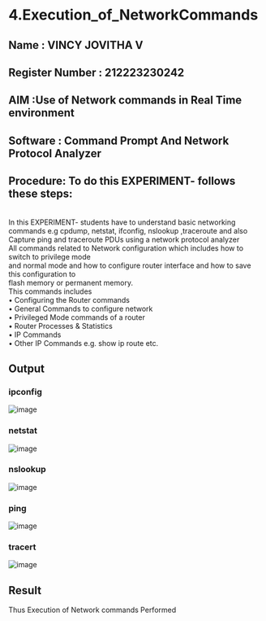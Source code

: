 # 4.Execution_of_NetworkCommands
## Name : VINCY JOVITHA V
## Register Number : 212223230242

## AIM :Use of Network commands in Real Time environment
## Software : Command Prompt And Network Protocol Analyzer
## Procedure: To do this EXPERIMENT- follows these steps:
<BR>
In this EXPERIMENT- students have to understand basic networking commands e.g cpdump, netstat, ifconfig, nslookup ,traceroute and also Capture ping and traceroute PDUs using a network protocol analyzer 
<BR>
All commands related to Network configuration which includes how to switch to privilege mode
<BR>
and normal mode and how to configure router interface and how to save this configuration to
<BR>
flash memory or permanent memory.
<BR>
This commands includes
<BR>
• Configuring the Router commands
<BR>
• General Commands to configure network
<BR>
• Privileged Mode commands of a router 
<BR>
• Router Processes & Statistics
<BR>
• IP Commands
<BR>
• Other IP Commands e.g. show ip route etc.
<BR>

## Output
### ipconfig
![image](https://github.com/VincyJovitha01/4.Execution_of_NetworkCommends/assets/147121113/c9d2e890-cf68-42eb-9ac3-5c2e6af6d663)

### netstat
![image](https://github.com/VincyJovitha01/4.Execution_of_NetworkCommends/assets/147121113/0c3d08cb-ea35-493f-b2bc-d6baa70eb86d)

### nslookup
![image](https://github.com/VincyJovitha01/4.Execution_of_NetworkCommends/assets/147121113/61b07ec1-b7ac-439d-bca2-8ee66b3df179)

### ping
![image](https://github.com/VincyJovitha01/4.Execution_of_NetworkCommends/assets/147121113/609c2159-a0f5-400a-b220-ff984606f695)

### tracert
![image](https://github.com/VincyJovitha01/4.Execution_of_NetworkCommends/assets/147121113/b0f73c6f-ca3b-4515-baba-e99726c50ca8)

## Result
Thus Execution of Network commands Performed 
